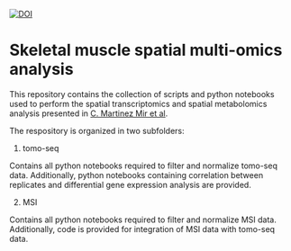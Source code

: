 
[![DOI](https://zenodo.org/badge/760479223.svg)](https://zenodo.org/doi/10.5281/zenodo.13789404)

# Skeletal muscle spatial multi-omics analysis

This repository contains the collection of scripts and python notebooks used to perform the spatial transcriptomics and spatial metabolomics analysis presented in [C. Martinez Mir et al](https://www.nature.com/articles/s42003-024-06949-1). 

The respository is organized in two subfolders:

1. tomo-seq

Contains all python notebooks required to filter and normalize tomo-seq data. Additionally, python notebooks containing correlation between replicates and differential gene expression analysis are provided.

2. MSI

Contains all python notebooks required to filter and normalize MSI data. Additionally, code is provided for integration of MSI data with tomo-seq data.
